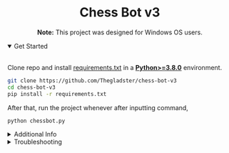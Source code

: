 <div align="center">
  <h1> Chess Bot v3 </h1>
  <p> <b>Note:</b> This project was designed for Windows OS users.</p>
<div align="left"> 
  
<details open>
<summary>Get Started</summary>
<br>
  
  Clone repo and install [requirements.txt](https://github.com/Thegladster/chess-bot-v3/blob/master/requirements.txt) in a [**Python>=3.8.0**](https://www.python.org/) environment.
  
  ```bash
  git clone https://github.com/Thegladster/chess-bot-v3
  cd chess-bot-v3
  pip install -r requirements.txt
  ```

  After that, run the project whenever after inputting command,

  ```bash
  python chessbot.py
  ```

</details>
<details>
  
<summary>Additional Info</summary>
<br>

CJ will help me see what else to add to the [requirements.txt](https://github.com/Thegladster/chess-bot-v3/blob/master/requirements.txt) file because I don't really know.

After installing requirements and cloning the repository, if command prompt is reopened, the folder has to be directed into to find the python code.

  ```bash
  cd chess-bot-v3
  python chessbot.py
  ```

</details>
<details>

<summary>Troubleshooting</summary>

<h4>1.</h4> If after cloning repository, command prompt outputs this fatal error:

```bash
fatal: destination path 'chess-bot-v3' already exists and is not an empty directory.
```

Pull the repository instead of cloning it. The resulting code will look like

```bash
git init
git pull https://github.com/Thegladster/chess-bot-v3
```

</details>
